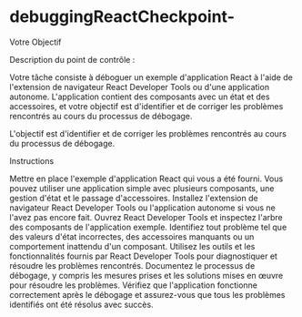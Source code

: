# debuggingReactCheckpoint-

Votre Objectif

 

Description du point de contrôle : 

 

Votre tâche consiste à déboguer un exemple d'application React à l'aide de l'extension de navigateur React Developer Tools ou d'une application autonome. L'application contient des composants avec un état et des accessoires, et votre objectif est d'identifier et de corriger les problèmes rencontrés au cours du processus de débogage.

L'objectif est d'identifier et de corriger les problèmes rencontrés au cours du processus de débogage.


Instructions

Mettre en place l'exemple d'application React qui vous a été fourni. Vous pouvez utiliser une application simple avec plusieurs composants, une gestion d'état et le passage d'accessoires.
Installez l'extension de navigateur React Developer Tools ou l'application autonome si vous ne l'avez pas encore fait.
Ouvrez React Developer Tools et inspectez l'arbre des composants de l'application exemple.
Identifiez tout problème tel que des valeurs d'état incorrectes, des accessoires manquants ou un comportement inattendu d'un composant.
Utilisez les outils et les fonctionnalités fournis par React Developer Tools pour diagnostiquer et résoudre les problèmes rencontrés.
Documentez le processus de débogage, y compris les mesures prises et les solutions mises en œuvre pour résoudre les problèmes.
Vérifiez que l'application fonctionne correctement après le débogage et assurez-vous que tous les problèmes identifiés ont été résolus avec succès.
